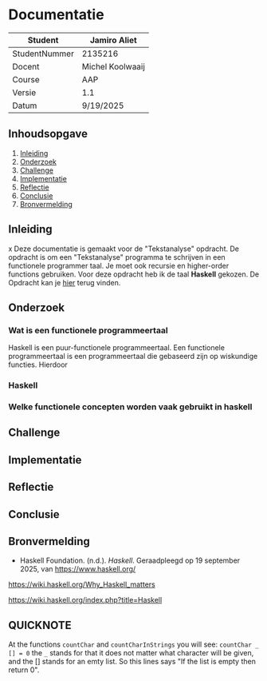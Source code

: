 # Documentatie

| Student       | Jamiro Aliet     |
| ------------- | ---------------- |
| StudentNummer | 2135216          |
| Docent        | Michel Koolwaaij |
| Course        | AAP              |
| Versie        | 1.1              |
| Datum         | 9/19/2025        |

## Inhoudsopgave

1. [Inleiding](#inleiding)
2. [Onderzoek](#onderzoek)
3. [Challenge](#challenge)
4. [Implementatie](#implementatie)
5. [Reflectie](#reflectie)
6. [Conclusie](#conclusie)
7. [Bronvermelding](#bronvermelding)

## Inleiding
x
Deze documentatie is gemaakt voor de "Tekstanalyse" opdracht.
De opdracht is om een "Tekstanalyse" programma te schrijven in een functionele programmer taal.
Je moet ook recursie en higher-order functions gebruiken.
Voor deze opdracht heb ik de taal **Haskell** gekozen.
De Opdracht kan je [hier](https://aim-cni.github.io/app/docs/Paradigma%20challenge/opdracht_functioneel_programmeren) terug vinden.

## Onderzoek

### Wat is een functionele programmeertaal

Haskell is een puur-functionele programmeertaal.
Een functionele programmeertaal is een programmeertaal die gebaseerd zijn op wiskundige functies.
Hierdoor

### Haskell


### Welke functionele concepten worden vaak gebruikt in haskell



## Challenge

## Implementatie

## Reflectie

## Conclusie

## Bronvermelding

- Haskell Foundation. (n.d.). *Haskell*. Geraadpleegd op 19 september 2025, van https://www.haskell.org/


https://wiki.haskell.org/Why_Haskell_matters

https://wiki.haskell.org/index.php?title=Haskell

## QUICKNOTE

At the functions `countChar` and `countCharInStrings` you will see:
`countChar _ [] = 0`
the `_` stands for that it does not matter what character will be given, and the [] stands for an emty list.
So this lines says "If the list is empty then return 0".
